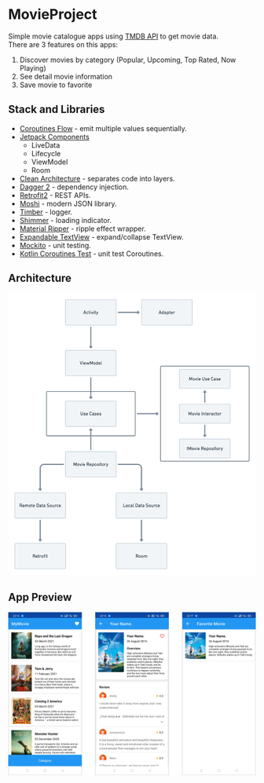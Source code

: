 # MovieProject

Simple movie catalogue apps using [TMDB API](https://developers.themoviedb.org) to get movie data.<br/>
There are 3 features on this apps:
1. Discover movies by category (Popular, Upcoming, Top Rated, Now Playing)
2. See detail movie information
3. Save movie to favorite

## Stack and Libraries

* [Coroutines Flow](https://developer.android.com/kotlin/flow/) - emit multiple values sequentially.
* [Jetpack Components](https://developer.android.com/jetpack/)
  - LiveData
  - Lifecycle
  - ViewModel
  - Room
* [Clean Architecture](https://blog.cleancoder.com/uncle-bob/2012/08/13/the-clean-architecture.html) - separates code into layers.
* [Dagger 2](https://github.com/google/dagger/) - dependency injection.
* [Retrofit2](https://github.com/square/retrofit/) - REST APIs.
* [Moshi](https://github.com/square/moshi/) - modern JSON library.
* [Timber](https://github.com/JakeWharton/timber/) - logger.
* [Shimmer](https://github.com/facebook/shimmer-android/) - loading indicator.
* [Material Ripper](https://github.com/balysv/material-ripple/) - ripple effect wrapper.
* [Expandable TextView](https://github.com/Manabu-GT/ExpandableTextView/) - expand/collapse TextView.
* [Mockito](https://github.com/mockito/mockito/) - unit testing.
* [Kotlin Coroutines Test](https://kotlin.github.io/kotlinx.coroutines/kotlinx-coroutines-test/) - unit test Coroutines.

## Architecture
<img src="https://github.com/alvayonara/MovieProject/blob/main/readme_files/app-structure.png" width="600"/>

## App Preview
<img src="https://github.com/alvayonara/MovieProject/blob/main/readme_files/app-preview.png" width="750"/>
